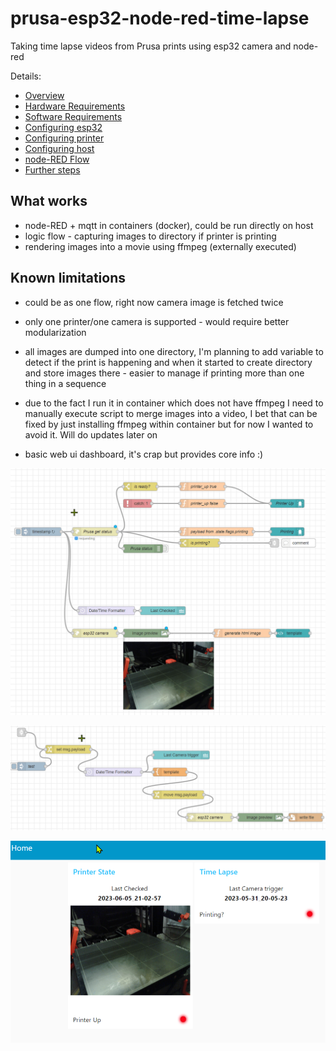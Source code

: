 # prusa-esp32-node-red-time-lapse

Taking time lapse videos from Prusa prints using esp32 camera and node-red

Details:

- [Overview](docs/Overview.md)
- [Hardware Requirements](docs/Requirements.hardware.md)
- [Software Requirements](docs/Requirements.software.md)
- [Configuring esp32](docs/Configuring.esp32.md)
- [Configuring printer](docs/Configuring.printer.md)
- [Configuring host](docs/Configuring.host.md)
- [node-RED Flow](docs/Configuring.node-red.flow.md)
- [Further steps](docs/Further.steps.md)


## What works

- node-RED + mqtt in containers (docker), could be run directly on host
- logic flow - capturing images to directory if printer is printing
- rendering images into a movie using ffmpeg (externally executed)

## Known limitations

- could be as one flow, right now camera image is fetched twice
- only one printer/one camera is supported - would require better modularization

- all images are dumped into one directory, I'm planning to add variable to
  detect if the print is happening and when it started to create directory
  and store images there - easier to manage if printing more than one thing in
  a sequence

- due to the fact I run it in container which does not have ffmpeg I need to
  manually execute script to merge images into a video, I bet that can be fixed
  by just installing ffmpeg within container but for now I wanted to avoid it.
  Will do updates later on

- basic web ui dashboard, it's crap but provides core info :)

![printer status flow](docs/static/prusa_printer_status-fs8.png)

![cam screenshot flow](docs/static/prusa_cam_screenshot-fs8.png)


![web_ui](docs/static/web_ui-fs8.png)
